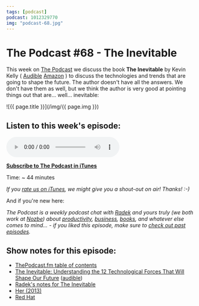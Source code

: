 ```yaml
---
tags: [podcast]
podcast: 1012329770
img: "podcast-68.jpg"
---
```


# The Podcast #68 - The Inevitable

This week on [The Podcast][p] we discuss the book **The Inevitable** by Kevin Kelly (
  [Audible](https://www.audible.com/pd/B01EB3PMYK?tag=sliwinski-20)
  [Amazon](https://www.amazon.com/dp/0525428089?tag=sliwinski-20)
) to discuss the technologies and trends that are going to shape the future. The author doesn't have all the answers. We don't have them as well, but we think the author is very good at pointing things out that are... well... inevitable:

<!--More-->

![{{ page.title }}](/img/{{ page.img }})

## Listen to this week's episode:

<audio controls>
<source src="https://files.nozbe.com/podcast/068.mp3" type="audio/mpeg">
</audio>

**[Subscribe to The Podcast in iTunes][i]**

Time: ~ 44 minutes

*If you [rate us on iTunes][i], we might give you a shout-out on air! Thanks! :-)*

And if you're new here:

*The Podcast is a weekly podcast chat with [Radek][r] and yours truly (we both work at [Nozbe][n]) about [productivity](/productivity), [business](/business), [books](/books), and whatever else comes to mind… - if you liked this episode, make sure to [check out past episodes](/podcast).*

## Show notes for this episode:

  * [ThePodcast.fm table of contents](https://thepodcast.fm/toc)
  * [The Inevitable: Understanding the 12 Technological Forces That Will Shape Our Future](https://www.amazon.com/Inevitable-Understanding-Technological-Forces-Future/dp/0525428089/) ([audible](http://www.audible.com/pd/Business/The-Inevitable-Audiobook/B01EB3PMYK/))
  * [Radek's notes for The Inevitable](http://radex.io/books/inevitable/)
  * [Her (2013)](http://www.imdb.com/title/tt1798709/)
  * [Red Hat](https://www.redhat.com/en)

[e]: /podcast-68

[p]: /podcast
[n]: https://michael.gratis/nozbe
[r]: https://michael.gratis/radex
[i]: https://michael.gratis/thepodcast